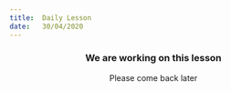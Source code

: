 ```yaml
---
title:  Daily Lesson
date:   30/04/2020
---
```


### <center>We are working on this lesson</center>
<center>Please come back later</center>